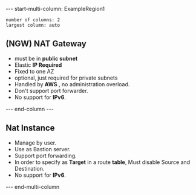 
--- start-multi-column: ExampleRegion1  
```column-settings  
number of columns: 2  
largest column: auto  
```

## (NGW) NAT Gateway
- must be in **public subnet**
- Elastic **IP Required**
- Fixed to one AZ
- optional, just required for private subnets
- Handled by **AWS** , no administration overload.
- Don't support port forwarder.    
- No support for **IPv6**.


--- end-column ---

## Nat Instance
- Manage by user.
- Use as Bastion server.
- Support port forwarding.
- In order to specify as **Target** in a route **table**, Must disable Source and Destination.
- No support for **IPv6**.

--- end-multi-column
